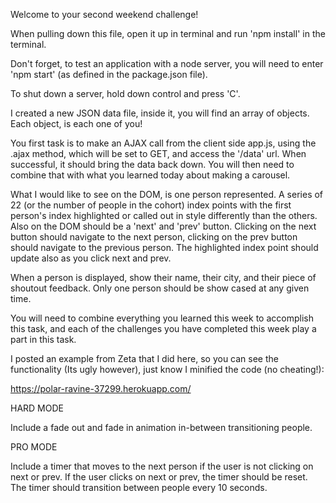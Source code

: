Welcome to your second weekend challenge!

When pulling down this file, open it up in terminal and run 'npm install' in the terminal.

Don't forget, to test an application with a node server, you will need to enter 'npm start' (as defined in the package.json file).

To shut down a server, hold down control and press 'C'.

I created a new JSON data file, inside it, you will find an array of objects. Each object, is each one of you!

You first task is to make an AJAX call from the client side app.js, using the .ajax method, which will be set to GET, and access the '/data' url. When successful, it should bring the data back down. You will then need to combine that with what you learned today about making a carousel.

What I would like to see on the DOM, is one person represented. A series of 22 (or the number of people in the cohort) index points with the first person's index highlighted or called out in style differently than the others. Also on the DOM should be a 'next' and 'prev' button. Clicking on the next button should navigate to the next person, clicking on the prev button should navigate to the previous person. The highlighted index point should update also as you click next and prev.

When a person is displayed, show their name, their city, and their piece of shoutout feedback. Only one person should be show cased at any given time.

You will need to combine everything you learned this week to accomplish this task, and each of the challenges you have completed this week play a part in this task.

I posted an example from Zeta that I did here, so you can see the functionality (Its ugly however), just know I minified the code (no cheating!):

https://polar-ravine-37299.herokuapp.com/

HARD MODE

Include a fade out and fade in animation in-between transitioning people.

PRO MODE

Include a timer that moves to the next person if the user is not clicking on next or prev. If the user clicks on next or prev, the timer should be reset. The timer should transition between people every 10 seconds.
